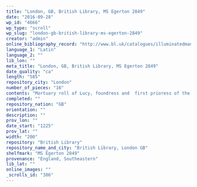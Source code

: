 ```yaml
---
title: "London, GB, British Library, MS Egerton 2849"
date: "2016-09-28"
wp_id: "4666"
wp_type: "scroll"
wp_slug: "london-gb-british-library-ms-egerton-2849"
creator: "admin"
online_bibliography_record: "http://www.bl.uk/catalogues/illuminatedmanuscripts/record.asp?MSID=6342&CollID=28&NStart=2849?ns_campaign=manuscripts&ns_mchannel=social_media&ns_source=pinterest&ns_linkname=manuscriptmonday_roll&ns_fee=0"
language_1: "Latin"
language_2: ""
lib_lon: ""
meta_title: "London, GB, British Library, MS Egerton 2849"
date_quality: "ca"
length: "585"
repository_city: "London"
number_of_pieces: "16"
contents: "Mortuary roll of Lucy, foundress and  first prioress of the Benedictine nunnery of Castle Hedingham, with tituli (responsive prayers) 1-6."
completed: ""
repository_nation: "GB"
orientation: ""
description: ""
prov_lon: ""
date_start: "1225"
prov_lat: ""
width: "200"
repository: "British Library"
repository_name_and_city: "British Library, London GB"
shelfmark: "MS Egerton 2849"
provenance: "England, Southeastern"
lib_lat: ""
online_images: ""
_scrolls_id: "386"
---
```



